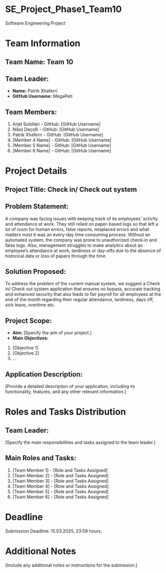 # SE_Project_Phase1_Team10
Software Engineering Project

# Team Information
## Team Name: Team 10

## Team Leader:
- **Name:** Patrik Xhaferri
- **GitHub Username:** MegaPeti

## Team Members:
1. Arjel Sulollari - GitHub: [GitHub Username]
2. Nikol Deçolli - GitHub: [GitHub Username]
3. Patrik Xhaferri - GitHub: [GitHub Username]
4. [Member 4 Name] - GitHub: [GitHub Username]
5. [Member 5 Name] - GitHub: [GitHub Username]
6. [Member 6 Name] - GitHub: [GitHub Username]

# Project Details

## Project Title: Check in/ Check out system

## Problem Statement:
A company was facing issues with keeping track of its employees’ activity and attendance at work. They still relied on paper-based logs so that left a lot of room for human errors, false reports, misplaced errors and what matters most it was an every-day time consuming process. Without an automated system, the company was prone to unauthorized check-in and false logs. Also, management struggles to make analytics about an employee’s attendance at work, tardiness or day-offs due to the absence of historical data or loss of papers through the time.

## Solution Proposed:
To address the problem of the current manual system, we suggest a Check in/ Check out system application that ensures no bypass, accurate tracking and enhanced security that also leads to fair payroll for all employees at the end of the month regarding their regular attendance, tardiness, days off, sick leave, overtime etc.

## Project Scope:
- **Aim:** [Specify the aim of your project.]
- **Main Objectives:**
1. [Objective 1]
2. [Objective 2]
3. ...

## Application Description:
[Provide a detailed description of your application, including its functionality,
features, and any other relevant information.]

# Roles and Tasks Distribution

## Team Leader:
[Specify the main responsibilities and tasks assigned to the team leader.]

## Main Roles and Tasks:
1. [Team Member 1] - [Role and Tasks Assigned]
2. [Team Member 2] - [Role and Tasks Assigned]
3. [Team Member 3] - [Role and Tasks Assigned]
4. [Team Member 4] - [Role and Tasks Assigned]
5. [Team Member 5] - [Role and Tasks Assigned]
6. [Team Member 6] - [Role and Tasks Assigned]

# Deadline
Submission Deadline: 15.03.2025, 23:59 hours.

# Additional Notes
[Include any additional notes or instructions for the submission.]
